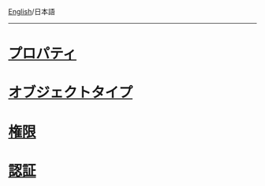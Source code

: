 [English](https://github.com/aegif/NemakiWare/wiki/Configuration%28Repository%29)/日本語 
***
# [プロパティ](https://github.com/aegif/NemakiWare/wiki/%E7%92%B0%E5%A2%83%E8%A8%AD%E5%AE%9A%28%E3%83%AA%E3%83%9D%E3%82%B8%E3%83%88%E3%83%AA%29:-%E3%83%97%E3%83%AD%E3%83%91%E3%83%86%E3%82%A3)

# [オブジェクトタイプ](https://github.com/aegif/NemakiWare/wiki/%E7%92%B0%E5%A2%83%E8%A8%AD%E5%AE%9A%28%E3%83%AA%E3%83%9D%E3%82%B8%E3%83%88%E3%83%AA%29:-%E3%82%AA%E3%83%96%E3%82%B8%E3%82%A7%E3%82%AF%E3%83%88%E3%82%BF%E3%82%A4%E3%83%97)

# [権限](https://github.com/aegif/NemakiWare/wiki/%E7%92%B0%E5%A2%83%E8%A8%AD%E5%AE%9A%28%E3%83%AA%E3%83%9D%E3%82%B8%E3%83%88%E3%83%AA%29:-%E6%A8%A9%E9%99%90)

# [認証](https://github.com/aegif/NemakiWare/wiki/%E7%92%B0%E5%A2%83%E8%A8%AD%E5%AE%9A%28%E3%83%AA%E3%83%9D%E3%82%B8%E3%83%88%E3%83%AA%29:-%E8%AA%8D%E8%A8%BC)